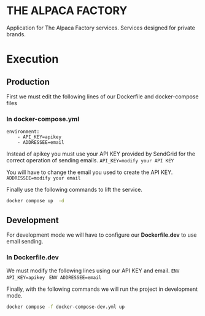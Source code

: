# THE ALPACA FACTORY 

Application for The Alpaca Factory services.
Services designed for private brands.

# Execution

## Production
First we must edit the following lines of our Dockerfile and docker-compose files

### In docker-compose.yml
```
environment:
    - API_KEY=apikey
    - ADDRESSEE=email
```

Instead of apikey you must use your API KEY provided by SendGrid for the correct operation of sending emails. 
`
API_KEY=modify your API KEY
`

You will have to change the email you used to create the API KEY.
`
ADDRESSEE=modify your email
`

Finally use the following commands to lift the service.
```sh
docker compose up  -d
```


## Development
For development mode we will have to configure our **Dockerfile.dev** to use email sending.

### In Dockerfile.dev
We must modify the following lines using our API KEY and email.
`ENV API_KEY=apikey
`
`
ENV ADDRESSEE=email
`

Finally, with the following commands we will run the project in development mode.
```sh
docker compose -f docker-compose-dev.yml up
```
